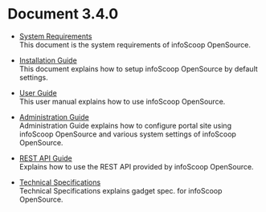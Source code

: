 # Document 3.4.0

* [System Requirements]  
  This document is the system requirements of infoScoop OpenSource.

* [Installation Guide]  
This document explains how to setup infoScoop OpenSource by default
settings.

* [User Guide]  
This user manual explains how to use infoScoop OpenSource.

* [Administration Guide]  
Administration Guide explains how to configure portal site using infoScoop OpenSource and various system settings of infoScoop OpenSource.

* [REST API Guide]  
  Explains how to use the REST API provided by infoScoop OpenSource.

* [Technical Specifications]  
Technical Specifications explains gadget spec. for infoScoop OpenSource.

[System Requirements]: system-requirements.md
[Installation Guide]: installation-guide/index.md
[User Guide]: user-guide/index.md
[Administration Guide]: administration-guide/index.md
[REST API Guide]: restapi-guide/index.md
[Technical Specifications]: technical-specifications/index.md

